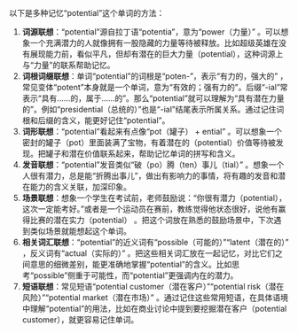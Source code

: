 以下是多种记忆“potential”这个单词的方法：
1. **词源联想**：“potential”源自拉丁语“potentia”，意为“power（力量）” 。可以想象一个充满潜力的人就像拥有一股隐藏的力量等待被释放。比如超级英雄在没有展现能力前，看似平凡，但却有潜在的巨大力量（potential），这种词源上与“力量”的联系帮助记忆。
2. **词根词缀联想**：单词“potential”的词根是“poten-”，表示“有力的，强大的” ，常见变体“potent”本身就是一个单词，意为“有效的；强有力的”。后缀“-ial”常表示“具有……的，属于……的”。那么“potential”就可以理解为“具有潜在力量的”。例如“presidential（总统的）”也是“-ial”结尾表示所属关系。通过记住词根和后缀的含义，能更好记住“potential”。
3. **词形联想**：“potential”看起来有点像“pot（罐子） + ential” 。可以想象一个密封的罐子（pot）里面装满了宝物，有着潜在的（potential）价值等待被发现。把罐子和潜在价值联系起来，帮助记忆单词的拼写和含义。
4. **发音联想**：“potential”发音类似“破（po）腾（ten）事儿（tial）” 。想象一个人很有潜力，总是能“折腾出事儿”，做出有影响力的事情，将有趣的发音和潜在能力的含义关联，加深印象。
5. **场景联想**：想象一个学生在考试前，老师鼓励说：“你很有潜力（potential），这次一定能考好。”或者是一个运动员在赛前，教练觉得他状态很好，说他有赢得比赛的潜在实力（potential） 。把这个词放在熟悉的鼓励场景中，下次遇到类似场景就能想起这个单词。
6. **相关词汇联想**：“potential”的近义词有“possible（可能的）”“latent（潜在的）” ，反义词有“actual（实际的）” 。把这些相关词汇放在一起记忆，对比它们之间意思的细微差别，能更准确地掌握“potential”的含义。比如思考“possible”侧重于可能性，而“potential”更强调内在的潜力。
7. **短语联想**：常见短语“potential customer（潜在客户）”“potential risk（潜在风险）”“potential market（潜在市场）” 。通过记住这些常用短语，在具体语境中理解“potential”的用法，比如在商业讨论中提到要挖掘潜在客户（potential customer），就更容易记住单词。 